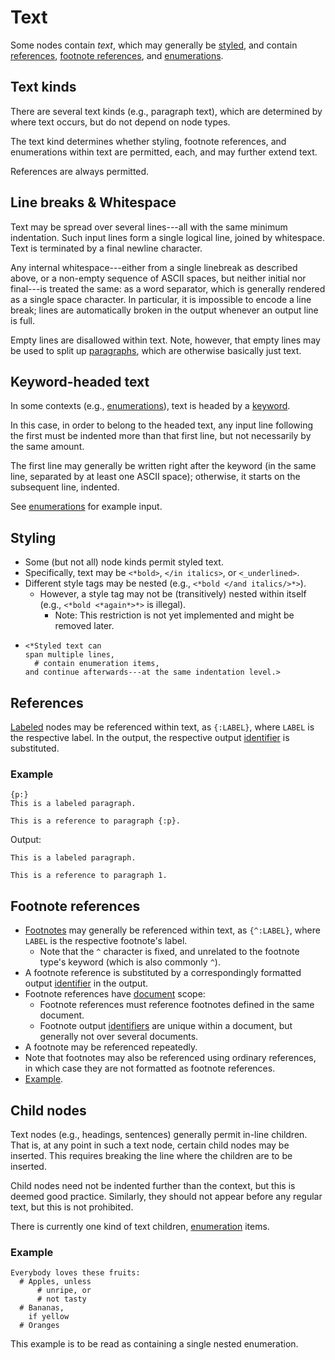 # Text

Some nodes contain *text*, which may generally be [styled](#styling), and
contain [references](#references), [footnote references](#footnote-references),
and [enumerations](./enumeration.md).


## Text kinds

There are several text kinds (e.g., paragraph text), which are determined by
where text occurs, but do not depend on node types.

The text kind determines whether styling, footnote references, and
enumerations within text are permitted, each, and may further extend text.

References are always permitted.


## Line breaks & Whitespace

Text may be spread over several lines---all with the same minimum indentation.
Such input lines form a single logical line, joined by whitespace.
Text is terminated by a final newline character.

Any internal whitespace---either from a single linebreak as described above,
or a non-empty sequence of ASCII spaces, but neither initial nor final---is
treated the same: as a word separator, which is generally rendered as a single
space character.
In particular, it is impossible to encode a line break; lines are
automatically broken in the output whenever an output line is full.

Empty lines are disallowed within text.
Note, however, that empty lines may be used to split up
[paragraphs](./paragraph.md), which are otherwise basically just text.


## Keyword-headed text

In some contexts (e.g., [enumerations](./enumeration.md)), text is headed by a
[keyword](general/identifier.md#input-identifiers).

In this case, in order to belong to the headed text, any input line following
the first must be indented more than that first line, but not necessarily by
the same amount.

The first line may generally be written right after the keyword (in the same
line, separated by at least one ASCII space); otherwise, it starts on the
subsequent line, indented.

See [enumerations](./enumeration.md) for example input.


## Styling

* Some (but not all) node kinds permit styled text.
* Specifically, text may be `<*bold>`, `</in italics>`, or `<_underlined>`.
* Different style tags may be nested (e.g., `<*bold </and italics/>*>`).
    * However, a style tag may not be (transitively) nested within itself
      (e.g., `<*bold <*again*>*>` is illegal).
        * Note: This restriction is not yet implemented and might be removed
          later.
* ```
  <*Styled text can
  span multiple lines,
    # contain enumeration items,
  and continue afterwards---at the same indentation level.>
  ```


## References

[Labeled](general/label.md) nodes may be referenced within text, as
`{:LABEL}`, where `LABEL` is the respective label.
In the output, the respective output [identifier](general/identifier.md) is
substituted.


### Example

```
{p:}
This is a labeled paragraph.

This is a reference to paragraph {:p}.
```

Output:

```
This is a labeled paragraph.

This is a reference to paragraph 1.
```


## Footnote references

* [Footnotes](./footnote.md) may generally be referenced within text, as
  `{^:LABEL}`, where `LABEL` is the respective footnote's label.
    * Note that the `^` character is fixed, and unrelated to the footnote
      type's keyword (which is also commonly `^`).
* A footnote reference is substituted by a correspondingly formatted output
  [identifier](./general/identifier.md) in the output.
* Footnote references have [document](./document.md) scope:
    * Footnote references must reference footnotes defined in the same
      document.
    * Footnote output [identifiers](./general/identifier.md) are unique within
      a document, but generally not over several documents.
* A footnote may be referenced repeatedly.
* Note that footnotes may also be referenced using ordinary references, in
  which case they are not formatted as footnote references.
* [Example](./footnote.md#example).


## Child nodes

Text nodes (e.g., headings, sentences) generally permit in-line children.
That is, at any point in such a text node, certain child nodes may be inserted.
This requires breaking the line where the children are to be inserted.

Child nodes need not be indented further than the context, but this is deemed
good practice.
Similarly, they should not appear before any regular text, but this is not
prohibited.

There is currently one kind of text children, [enumeration](./enumeration.md)
items.


### Example

```
Everybody loves these fruits:
  # Apples, unless
      # unripe, or
      # not tasty
  # Bananas,
    if yellow
  # Oranges
```

This example is to be read as containing a single nested enumeration.
